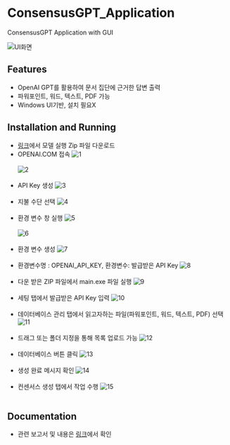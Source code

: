 # ConsensusGPT_Application
ConsensusGPT Application with GUI

![UI화면](https://github.com/kyoujinkim/ConsensusGPT_Application/assets/89054575/ea9056dc-46b2-47e0-a6f5-37b237214809)

## Features
- OpenAI GPT를 활용하여 문서 집단에 근거한 답변 출력
- 파워포인트, 워드, 텍스트, PDF 가능
- Windows UI기반, 설치 필요X

## Installation and Running

- [링크](https://drive.google.com/file/d/15BjRyNMPOZe3SWy5kWocMqq6IonziroY/view?usp=share_link)에서 모델 실행 Zip 파일 다운로드
- OPENAI.COM 접속
![1](https://github.com/kyoujinkim/ConsensusGPT_Application/assets/89054575/81067fc7-b871-4c54-a299-c94305b41997)
<br/><br/>
![2](https://github.com/kyoujinkim/ConsensusGPT_Application/assets/89054575/380885f4-f138-4f89-ba6b-c9a1ef13f7b5)
<br/><br/>
- API Key 생성
![3](https://github.com/kyoujinkim/ConsensusGPT_Application/assets/89054575/58c6be79-ed9e-410f-b90d-c69c89e37384)
<br/><br/>
- 지불 수단 선택
![4](https://github.com/kyoujinkim/ConsensusGPT_Application/assets/89054575/d1c4742a-b2fe-4063-87d9-6321ba7ef04e)
<br/><br/>
- 환경 변수 창 실행
![5](https://github.com/kyoujinkim/ConsensusGPT_Application/assets/89054575/6226715b-0d7f-4d80-b0aa-a6b839cc5a00)
<br/><br/>
![6](https://github.com/kyoujinkim/ConsensusGPT_Application/assets/89054575/13cb6b96-d17f-4903-9d91-b75f34c262f7)
<br/><br/>
- 환경 변수 생성
![7](https://github.com/kyoujinkim/ConsensusGPT_Application/assets/89054575/9cf5ea87-4e47-4ea4-b1df-a7059d557e28)
<br/><br/>
- 환경변수명 : OPENAI_API_KEY, 환경변수: 발급받은 API Key
![8](https://github.com/kyoujinkim/ConsensusGPT_Application/assets/89054575/d887f958-1b99-4ed6-a7ed-63917e1bc19f)
<br/><br/>
- 다운 받은 ZIP 파일에서 main.exe 파일 실행
![9](https://github.com/kyoujinkim/ConsensusGPT_Application/assets/89054575/1d49e066-b715-4814-9d1f-ab6ce2ca5c63)
<br/><br/>
- 세팅 탭에서 발급받은 API Key 입력
![10](https://github.com/kyoujinkim/ConsensusGPT_Application/assets/89054575/3df76d19-fd33-485e-a30b-7e3731d7a83b)
<br/><br/>
- 데이터베이스 관리 탭에서 읽고자하는 파일(파워포인트, 워드, 텍스트, PDF) 선택
![11](https://github.com/kyoujinkim/ConsensusGPT_Application/assets/89054575/a3bc1acc-5fe2-40f2-9bda-c9d4da537328)
<br/><br/>
- 드래그 또는 폴더 지정을 통해 목록 업로드 가능
![12](https://github.com/kyoujinkim/ConsensusGPT_Application/assets/89054575/f6866e5d-f17f-4698-a903-bd41c1fc699a)
<br/><br/>
- 데이터베이스 버튼 클릭
![13](https://github.com/kyoujinkim/ConsensusGPT_Application/assets/89054575/adc7023d-ad41-47d4-9c51-6f74c45f8143)
<br/><br/>
- 생성 완료 메시지 확인
![14](https://github.com/kyoujinkim/ConsensusGPT_Application/assets/89054575/ea26b789-81c7-4f5f-9eae-8f5c302dc12e)
<br/><br/>
- 컨센서스 생성 탭에서 작업 수행
![15](https://github.com/kyoujinkim/ConsensusGPT_Application/assets/89054575/cc099bef-8049-441c-814f-75b8d9d335c3)
<br/><br/>

## Documentation
- 관련 보고서 및 내용은 [링크](https://github.com/kyoujinkim/NH_ConsensusGPT)에서 확인
